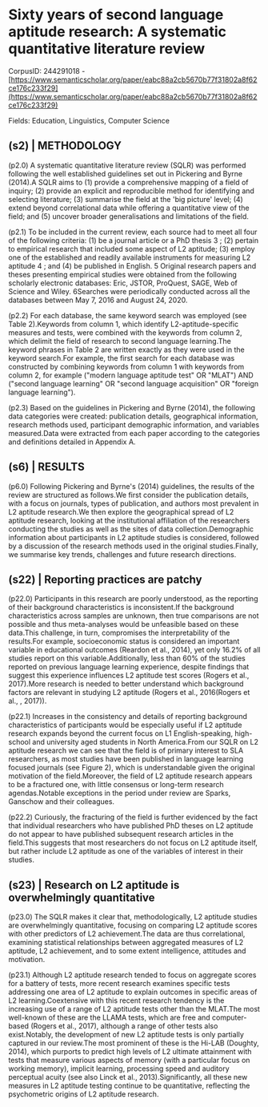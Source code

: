 # Sixty years of second language aptitude research: A systematic quantitative literature review

CorpusID: 244291018 - [https://www.semanticscholar.org/paper/eabc88a2cb5670b77f31802a8f62ce176c233f29](https://www.semanticscholar.org/paper/eabc88a2cb5670b77f31802a8f62ce176c233f29)

Fields: Education, Linguistics, Computer Science

## (s2) | METHODOLOGY
(p2.0) A systematic quantitative literature review (SQLR) was performed following the well established guidelines set out in Pickering and Byrne (2014).A SQLR aims to (1) provide a comprehensive mapping of a field of inquiry; (2) provide an explicit and reproducible method for identifying and selecting literature; (3) summarise the field at the 'big picture' level; (4) extend beyond correlational data while offering a quantitative view of the field; and (5) uncover broader generalisations and limitations of the field.

(p2.1) To be included in the current review, each source had to meet all four of the following criteria: (1) be a journal article or a PhD thesis 3 ; (2) pertain to empirical research that included some aspect of L2 aptitude; (3) employ one of the established and readily available instruments for measuring L2 aptitude 4 ; and (4) be published in English. 5 Original research papers and theses presenting empirical studies were obtained from the following scholarly electronic databases: Eric, JSTOR, ProQuest, SAGE, Web of Science and Wiley. 6Searches were periodically conducted across all the databases between May 7, 2016 and August 24, 2020.

(p2.2) For each database, the same keyword search was employed (see Table 2).Keywords from column 1, which identify L2-aptitude-specific measures and tests, were combined with the keywords from column 2, which delimit the field of research to second language learning.The keyword phrases in Table 2 are written exactly as they were used in the keyword search.For example, the first search for each database was constructed by combining keywords from column 1 with keywords from column 2, for example ("modern language aptitude test" OR "MLAT") AND ("second language learning" OR "second language acquisition" OR "foreign language learning").

(p2.3) Based on the guidelines in Pickering and Byrne (2014), the following data categories were created: publication details, geographical information, research methods used, participant demographic information, and variables measured.Data were extracted from each paper according to the categories and definitions detailed in Appendix A.
## (s6) | RESULTS
(p6.0) Following Pickering and Byrne's (2014) guidelines, the results of the review are structured as follows.We first consider the publication details, with a focus on journals, types of publication, and authors most prevalent in L2 aptitude research.We then explore the geographical spread of L2 aptitude research, looking at the institutional affiliation of the researchers conducting the studies as well as the sites of data collection.Demographic information about participants in L2 aptitude studies is considered, followed by a discussion of the research methods used in the original studies.Finally, we summarise key trends, challenges and future research directions.
## (s22) | Reporting practices are patchy
(p22.0) Participants in this research are poorly understood, as the reporting of their background characteristics is inconsistent.If the background characteristics across samples are unknown, then true comparisons are not possible and thus meta-analyses would be unfeasible based on these data.This challenge, in turn, compromises the interpretability of the results.For example, socioeconomic status is considered an important variable in educational outcomes (Reardon et al., 2014), yet only 16.2% of all studies report on this variable.Additionally, less than 60% of the studies reported on previous language learning experience, despite findings that suggest this experience influences L2 aptitude test scores (Rogers et al., 2017).More research is needed to better understand which background factors are relevant in studying L2 aptitude (Rogers et al., 2016(Rogers et al., , 2017)).

(p22.1) Increases in the consistency and details of reporting background characteristics of participants would be especially useful if L2 aptitude research expands beyond the current focus on L1 English-speaking, high-school and university aged students in North America.From our SQLR on L2 aptitude research we can see that the field is of primary interest to SLA researchers, as most studies have been published in language learning focused journals (see Figure 2), which is understandable given the original motivation of the field.Moreover, the field of L2 aptitude research appears to be a fractured one, with little consensus or long-term research agendas.Notable exceptions in the period under review are Sparks, Ganschow and their colleagues.

(p22.2) Curiously, the fracturing of the field is further evidenced by the fact that individual researchers who have published PhD theses on L2 aptitude do not appear to have published subsequent research articles in the field.This suggests that most researchers do not focus on L2 aptitude itself, but rather include L2 aptitude as one of the variables of interest in their studies.
## (s23) | Research on L2 aptitude is overwhelmingly quantitative
(p23.0) The SQLR makes it clear that, methodologically, L2 aptitude studies are overwhelmingly quantitative, focusing on comparing L2 aptitude scores with other predictors of L2 achievement.The data are thus correlational, examining statistical relationships between aggregated measures of L2 aptitude, L2 achievement, and to some extent intelligence, attitudes and motivation.

(p23.1) Although L2 aptitude research tended to focus on aggregate scores for a battery of tests, more recent research examines specific tests addressing one area of L2 aptitude to explain outcomes in specific areas of L2 learning.Coextensive with this recent research tendency is the increasing use of a range of L2 aptitude tests other than the MLAT.The most well-known of these are the LLAMA tests, which are free and computer-based (Rogers et al., 2017), although a range of other tests also exist.Notably, the development of new L2 aptitude tests is only partially captured in our review.The most prominent of these is the Hi-LAB (Doughty, 2014), which purports to predict high levels of L2 ultimate attainment with tests that measure various aspects of memory (with a particular focus on working memory), implicit learning, processing speed and auditory perceptual acuity (see also Linck et al., 2013).Significantly, all these new measures in L2 aptitude testing continue to be quantitative, reflecting the psychometric origins of L2 aptitude research.
